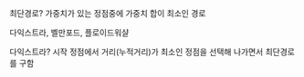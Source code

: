 최단경로?
가중치가 있는 정점중에 가중치 합이 최소인 경로

다익스트라, 벨만포드, 플로이드워샬

다익스트라?
시작 정점에서 거리(누적거리)가 최소인 정점을 선택해 나가면서 최단경로를 구함
